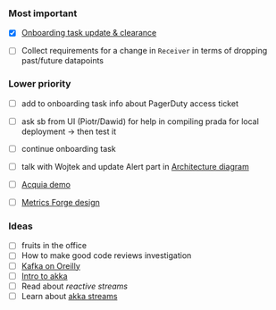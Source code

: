 ### Most important
- [x] [Onboarding task update & clearance](https://jira.kumoroku.com/jira/browse/MET-15136)
- [ ] Collect requirements for a change in `Receiver` in terms of dropping past/future datapoints


### Lower priority
- [ ] add to onboarding task info about PagerDuty access ticket
- [ ] ask sb from UI (Piotr/Dawid) for help in compiling prada for local deployment -> then test it
- [ ] continue onboarding task
- [ ] talk with Wojtek and update Alert part in [Architecture diagram](https://lucid.app/lucidchart/3311649f-ca6d-483f-ac61-11741a5a1876/edit?shared=true&invitationId=inv_124e55e5-0d20-4c4c-a2b7-715e591ca8c3&page=0_0#)
- [ ] [Acquia demo](https://youtu.be/vfM6nuY3pWg?t=960)
- [ ] [Metrics Forge design](https://docs.google.com/document/d/1y4ijUnVR47lGL7aBg29z0QVWCgVHOMqrtA__xIOemLw/edit#heading=h.wq9ca5hgfa9l)


### Ideas
- [ ] fruits in the office
- [ ] How to make good code reviews investigation
- [ ] [Kafka on Oreilly](https://learning.oreilly.com/videos/apache-kafka-series/9781789342604/)
- [ ] [Intro to akka](https://www.toptal.com/scala/concurrency-and-fault-tolerance-made-easy-an-intro-to-akka)
- [ ] Read about *reactive streams*
- [ ] Learn about [akka streams](https://doc.akka.io/docs/akka/current/stream/stream-quickstart.html)
